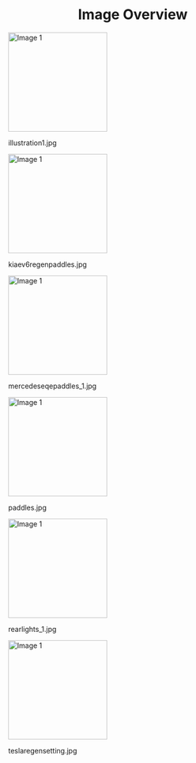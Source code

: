 <h1 style ="text-align: center;"> Image Overview </h1>
<div>
<div style="width="20%">
<img src="https://media.evkx.net/multimedia/technology/regen/illustration1_xst.jpg" alt="Image 1" style="width: 200px;">
<p>illustration1.jpg</p>
</div>
<div style="width="20%">
<img src="https://media.evkx.net/multimedia/technology/regen/kiaev6regenpaddles_xst.jpg" alt="Image 1" style="width: 200px;">
<p>kiaev6regenpaddles.jpg</p>
</div>
<div style="width="20%">
<img src="https://media.evkx.net/multimedia/technology/regen/mercedeseqepaddles_1_xst.jpg" alt="Image 1" style="width: 200px;">
<p>mercedeseqepaddles_1.jpg</p>
</div>
<div style="width="20%">
<img src="https://media.evkx.net/multimedia/technology/regen/paddles_xst.jpg" alt="Image 1" style="width: 200px;">
<p>paddles.jpg</p>
</div>
<div style="width="20%">
<img src="https://media.evkx.net/multimedia/technology/regen/rearlights_1_xst.jpg" alt="Image 1" style="width: 200px;">
<p>rearlights_1.jpg</p>
</div>
<div style="width="20%">
<img src="https://media.evkx.net/multimedia/technology/regen/teslaregensetting_xst.jpg" alt="Image 1" style="width: 200px;">
<p>teslaregensetting.jpg</p>
</div>
</div>
